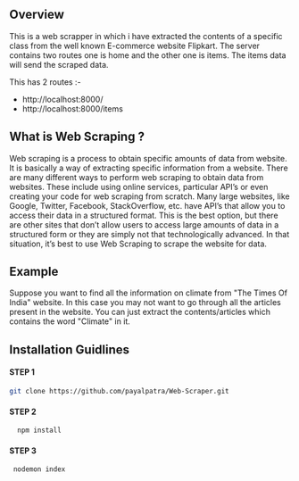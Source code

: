 ## Overview
This is a web scrapper in which i have extracted the contents of a specific class from the well known E-commerce website Flipkart. The server contains two routes one is home and the other one is items. The items data will send the scraped data.

This has 2 routes :-
* http://localhost:8000/
* http://localhost:8000/items

## What is Web Scraping ?
Web scraping is a process to obtain specific amounts of data from website. It is basically a way of extracting specific information from a website. There are many different ways to perform web scraping to obtain data from websites. These include using online services, particular API’s or even creating your code for web scraping from scratch. Many large websites, like Google, Twitter, Facebook, StackOverflow, etc. have API’s that allow you to access their data in a structured format. This is the best option, but there are other sites that don’t allow users to access large amounts of data in a structured form or they are simply not that technologically advanced. In that situation, it’s best to use Web Scraping to scrape the website for data.
 
## Example 
 Suppose you want to find all the information on climate from "The Times Of India" website. In this case you may not want to go through all the articles present in the website. You can just extract the contents/articles which contains the word "Climate" in it.

## Installation Guidlines

#### STEP 1

 ```sh
 git clone https://github.com/payalpatra/Web-Scraper.git
   ```

#### STEP 2

 ```sh
   npm install
   ```

#### STEP 3
```sh
 nodemon index
   ```


